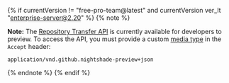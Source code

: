 {% if currentVersion != "free-pro-team@latest" and currentVersion ver_lt "enterprise-server@2.20" %}
{% note %}

**Note:** The [Repository Transfer API](https://developer.github.com/changes/2017-11-09-repository-transfer-api-preview) is currently available for developers to preview. To access the API, you must provide a custom [media type](/v3/media) in the `Accept` header:

```
application/vnd.github.nightshade-preview+json
```

{% endnote %}
{% endif %}
